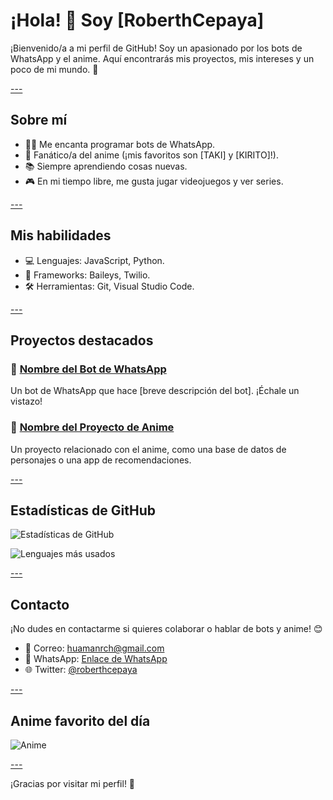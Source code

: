 # ¡Hola! 👋 Soy [RoberthCepaya]

¡Bienvenido/a a mi perfil de GitHub! Soy un apasionado por los bots de WhatsApp y el anime. Aquí encontrarás mis proyectos, mis intereses y un poco de mi mundo. 🌸

[---](https://raw.githubusercontent.com/AnderMendoza/AnderMendoza/main/assets/line-neon.gif)

## **Sobre mí**
- 🧑‍💻 Me encanta programar bots de WhatsApp.
- 🌟 Fanático/a del anime (¡mis favoritos son [TAKI] y [KIRITO]!).
- 📚 Siempre aprendiendo cosas nuevas.
- 🎮 En mi tiempo libre, me gusta jugar videojuegos y ver series.

[---](https://raw.githubusercontent.com/AnderMendoza/AnderMendoza/main/assets/line-neon.gif)

## **Mis habilidades**
- 💻 Lenguajes: JavaScript, Python.
- 🤖 Frameworks: Baileys, Twilio.
- 🛠 Herramientas: Git, Visual Studio Code.
  
[---](https://raw.githubusercontent.com/AnderMendoza/AnderMendoza/main/assets/line-neon.gif)

## **Proyectos destacados**
### 🤖 [Nombre del Bot de WhatsApp](enlace_al_repositorio)
Un bot de WhatsApp que hace [breve descripción del bot]. ¡Échale un vistazo!

### 🌸 [Nombre del Proyecto de Anime](enlace_al_repositorio)
Un proyecto relacionado con el anime, como una base de datos de personajes o una app de recomendaciones.

[---](https://raw.githubusercontent.com/AnderMendoza/AnderMendoza/main/assets/line-neon.gif)

## **Estadísticas de GitHub**
![Estadísticas de GitHub](https://github-readme-stats.vercel.app/api?username=tuusuario&show_icons=true&theme=radical)

![Lenguajes más usados](https://github-readme-stats.vercel.app/api/top-langs/?username=tuusuario&layout=compact&theme=radical)

[---](https://raw.githubusercontent.com/AnderMendoza/AnderMendoza/main/assets/line-neon.gif)

## **Contacto**
¡No dudes en contactarme si quieres colaborar o hablar de bots y anime! 😊

- 📧 Correo: [huamanrch@gmail.com](huamanrch@gmail.com)
- 💬 WhatsApp: [Enlace de WhatsApp](https://wa.me/51918583874)
- 🌐 Twitter: [@roberthcepaya](https://twitter.com/roberthcepaya)

[---](https://raw.githubusercontent.com/AnderMendoza/AnderMendoza/main/assets/line-neon.gif)

## **Anime favorito del día**
![Anime](https://media.giphy.com/media/ANb7Yg1vYhxMQ/giphy.gif)

[---](https://raw.githubusercontent.com/AnderMendoza/AnderMendoza/main/assets/line-neon.gif)

¡Gracias por visitar mi perfil! 🎉
